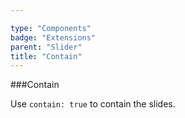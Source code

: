 ```yaml
---

type: "Components"
badge: "Extensions"
parent: "Slider"
title: "Contain"
---
```


###Contain

Use `contain: true` to contain the slides.

<demo>
  <demovanilla src="vanilla/demos/slider/contain-center">
  </demovanilla>
</demo>

<demo>
  <demovanilla src="vanilla/demos/slider/contain-left">
  </demovanilla>
</demo>

<demo>
  <demovanilla src="vanilla/demos/slider/contain-right">
  </demovanilla>
</demo>
